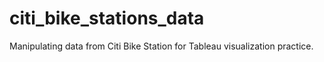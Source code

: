 # citi_bike_stations_data
Manipulating data from Citi Bike Station for Tableau visualization practice.
